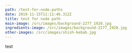```yaml
---
path: /test-for-node-paths
date: 2019-11-15T11:11:46.312Z
title: test for node path
main-image: /src/images/background-2277_1920.jpg
ingredients-image: /src/images/background-2277_1920.jpg
other-images: /src/images/shish-kebab.jpg
---
```

test
